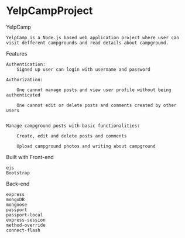 # YelpCampProject
YelpCamp

    YelpCamp is a Node.js based web application project where user can visit defferent campgrounds and read details about campground.

Features

    Authentication:
        Signed up user can login with username and password

    Authorization:

        One cannot manage posts and view user profile without being authenticated

        One cannot edit or delete posts and comments created by other users
        

    Manage campground posts with basic functionalities:

        Create, edit and delete posts and comments

        Upload campground photos and writing about campground

Built with
Front-end

    ejs
    Bootstrap

Back-end

    express
    mongoDB
    mongoose
    passport
    passport-local
    express-session
    method-override
    connect-flash
